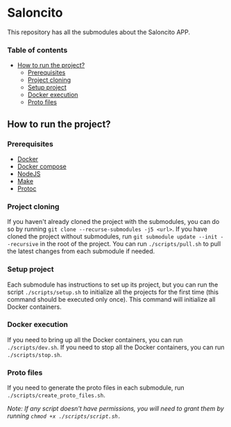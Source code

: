 # Saloncito
This repository has all the submodules about the Saloncito APP.

### Table of contents
- [How to run the project?](#how-to-run-the-project)
  - [Prerequisites](#prerequisites)
  - [Project cloning](#project-cloning)
  - [Setup project](#setup-project)
  - [Docker execution](#docker-execution)
  - [Proto files](#proto-files)

## How to run the project?
### Prerequisites
- [Docker](https://docs.docker.com/install/)
- [Docker compose](https://docs.docker.com/compose/install/)
- [NodeJS](https://nodejs.org/en/download/package-manager)
- [Make](https://www.gnu.org/software/make/#download)
- [Protoc](https://grpc.io/docs/protoc-installation/)

### Project cloning
If you haven't already cloned the project with the submodules, you can do so by running `git clone --recurse-submodules -j5 <url>`.
If you have cloned the project without submodules, run `git submodule update --init --recursive` in the root of the project.
You can run `./scripts/pull.sh` to pull the latest changes from each submodule if needed.

### Setup project
Each submodule has instructions to set up its project, but you can run the script `./scripts/setup.sh` to initialize all the projects for the first time (this command should be executed only once). This command will initialize all Docker containers.

### Docker execution
If you need to bring up all the Docker containers, you can run `./scripts/dev.sh`.
If you need to stop all the Docker containers, you can run `./scripts/stop.sh`.

### Proto files
If you need to generate the proto files in each submodule, run `./scripts/create_proto_files.sh`.

*Note: If any script doesn't have permissions, you will need to grant them by running `chmod +x ./scripts/script.sh.`*